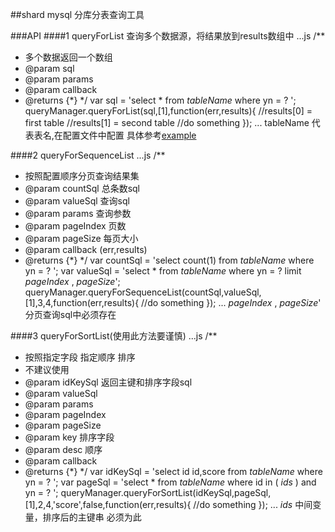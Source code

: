 ##shard
mysql 分库分表查询工具

###API
####1 queryForList
查询多个数据源，将结果放到results数组中
...js
/**
 * 多个数据返回一个数组
 * @param sql
 * @param params
 * @param callback
 * @returns {*}
 */
var sql = 'select * from $tableName$ where yn = ? ';
queryManager.queryForList(sql,[1],function(err,results){
    //results[0] = first table
    //results[1] = second table
    //do something
});
...
tableName 代表表名,在配置文件中配置 具体参考[example](https://github.com/quyangcode/shard/tree/master/examples)

####2 queryForSequenceList
...js
/**
 * 按照配置顺序分页查询结果集
 * @param countSql 总条数sql
 * @param valueSql 查询sql
 * @param params   查询参数
 * @param pageIndex 页数
 * @param pageSize  每页大小
 * @param callback   (err,results)
 * @returns {*}
 */
var countSql = 'select count(1) from $tableName$ where yn = ? ';
var valueSql = 'select * from $tableName$ where yn = ? limit $pageIndex$ , $pageSize$';
queryManager.queryForSequenceList(countSql,valueSql,[1],3,4,function(err,results){
    //do something
});
...
$pageIndex$ , $pageSize$' 分页查询sql中必须存在

####3 queryForSortList(使用此方法要谨慎)
...js
/**
 * 按照指定字段 指定顺序 排序
 * 不建议使用
 * @param idKeySql 返回主键和排序字段sql
 * @param valueSql
 * @param params
 * @param pageIndex
 * @param pageSize
 * @param key  排序字段
 * @param desc 顺序
 * @param callback
 * @returns {*}
 */
var idKeySql = 'select id id,score from $tableName$ where yn = ? ';
var pageSql = 'select * from $tableName$ where id in ( $ids$ ) and yn = ? ';
queryManager.queryForSortList(idKeySql,pageSql,[1],2,4,'score',false,function(err,results){
    //do something
});
...
$ids$ 中间变量，排序后的主键串 必须为此





